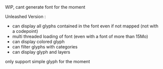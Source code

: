 

WIP, cant generate font for the moment

Unleashed Version :

 * can display all glyphs contained in the font even if not mapped (not with a codepoint)
 * multi threaded loading of font (even with a font of more than 15Mo)
 * can display colored glyph
 * can filter glyphs with categories
 * can display glyph and layers 

only support simple glyph for the moment

